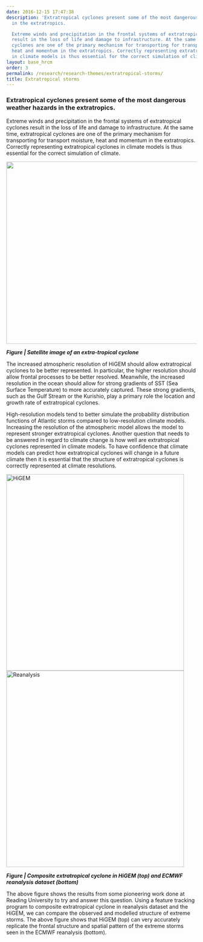 ```yaml
---
date: 2016-12-15 17:47:38
description: 'Extratropical cyclones present some of the most dangerous weather hazards
  in the extratropics.

  Extreme winds and precipitation in the frontal systems of extratropical cyclones
  result in the loss of life and damage to infrastructure. At the same time, extratropical
  cyclones are one of the primary mechanism for transporting for transport moisture,
  heat and momentum in the extratropics. Correctly representing extratropical cyclones
  in climate models is thus essential for the correct simulation of climate.'
layout: base_hrcm
order: 3
permalink: /research/research-themes/extratropical-storms/
title: Extratropical storms
---
```


<h3>Extratropical cyclones present some of the most dangerous weather hazards in the extratropics.</h3>
<p>Extreme winds and precipitation in the frontal systems of extratropical cyclones result in the loss of life and damage to infrastructure. At the same time, extratropical cyclones are one of the primary mechanism for transporting for transport moisture, heat and momentum in the extratropics. Correctly representing extratropical cyclones in climate models is thus essential for the correct simulation of climate.</p>
<p><img height="482" src="https://hrcm.ceda.ac.uk/hrcm/static/media/uploads/Research_themes_figures/etc_image.png" width="869"></p>
<p><strong><em>Figure | Satellite image of an extra-tropical cyclone</em></strong></p>
<p>The increased atmospheric resolution of HiGEM should allow extratropical cyclones to be better represented. In particular, the higher resolution should allow frontal processes to be better resolved. Meanwhile, the increased resolution in the ocean should allow for strong gradients of SST (Sea Surface Temperature) to more accurately captured. These strong gradients, such as the Gulf Stream or the Kurishio, play a primary role the location and growth rate of extratropical cyclones.</p>
<p>High-resolution models tend to better simulate the probability distribution functions of Atlantic storms compared to low-resolution climate models. Increasing the resolution of the atmospheric model allows the model to represent stronger extratropical cyclones. Another question that needs to be answered in regard to climate change is how well are extratropical cyclones represented in climate models. To have confidence that climate models can predict how extratropical cyclones will change in a future climate then it is essential that the structure of extratropical cyclones is correctly represented at climate resolutions.</p>
<p><img height="520" src="https://hrcm.ceda.ac.uk/hrcm/static/media/uploads/Research_themes_figures/etc_track_1.png" title="HiGEM" width="470"><img height="520" src="https://hrcm.ceda.ac.uk/hrcm/static/media/uploads/Research_themes_figures/etc_track_2.png" title="Reanalysis" width="470"></p>
<p><em><strong>Figure | Composite extratropical cyclone in HiGEM (top) and ECMWF reanalysis dataset (bottom)</strong></em></p>
<p>The above figure shows the results from some pioneering work done at Reading University to try and answer this question. Using a feature tracking program to composite extratropical cyclone in reanalysis dataset and the HiGEM, we can compare the observed and modelled structure of extreme storms. The above figure shows that HiGEM (top) can very accurately replicate the frontal structure and spatial pattern of the extreme storms seen in the ECMWF reanalysis (bottom).</p>
